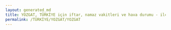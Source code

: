 ```yaml
---
layout: generated_md
title: YOZGAT, TÜRKİYE için iftar, namaz vakitleri ve hava durumu - ilçe/eyalet seç
permalink: /TÜRKİYE/YOZGAT/YOZGAT
---
```


<script type="text/javascript">
  var country = TÜRKİYE;
  var city = YOZGAT;
  var state = YOZGAT;
  var lat = 72;
  var lon = 21;
</script>
